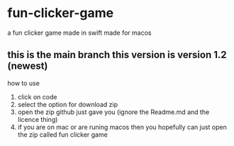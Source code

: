 # fun-clicker-game
a fun clicker game made in swift made for macos
## this is the main branch this version is version 1.2 (newest)
how to use 
1. click on code
2. select the option for download zip
3. open the zip github just gave you (ignore the Readme.md and the licence thing)
4. if you are on mac or are runing macos then you hopefully can just open the zip called fun clicker game
